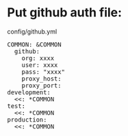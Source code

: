 # Put github auth file:
  config/github.yml
<pre>
COMMON: &COMMON
  github:
    org: xxxx
    user: xxxx
    pass: "xxxx"
    proxy_host: 
    proxy_port: 
development:
  <<: *COMMON
test:
  <<: *COMMON
production:
  <<: *COMMON
</pre>
